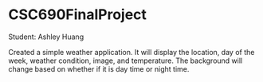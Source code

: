 # CSC690FinalProject

Student: Ashley Huang

Created a simple weather application. It will display the location, day of the week, weather condition, image, and temperature. The background will change based on whether if it is day time or night time. 
